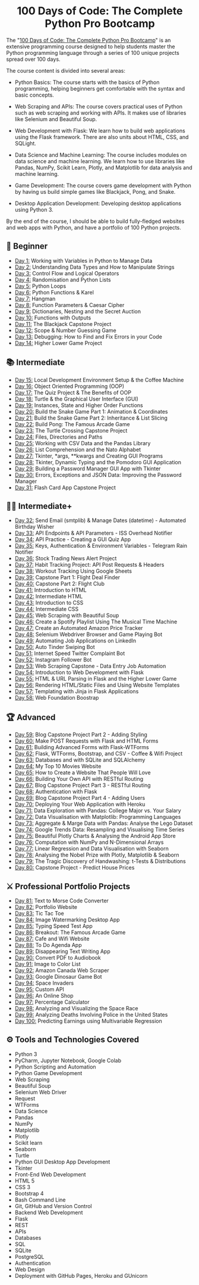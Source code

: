 <h1 align="center">100 Days of Code: The Complete Python Pro Bootcamp
</h1>

The "[100 Days of Code: The Complete Python Pro Bootcamp](https://www.udemy.com/course/100-days-of-code/)" is an extensive programming course designed to help students master the Python programming language through a series of 100 unique projects spread over 100 days.

The course content is divided into several areas:

  - Python Basics: The course starts with the basics of Python programming, helping beginners get comfortable with the syntax and basic concepts.

  - Web Scraping and APIs: The course covers practical uses of Python such as web scraping and working with APIs. It makes use of libraries like Selenium and Beautiful Soup.

  - Web Development with Flask: We learn how to build web applications using the Flask framework. There are also units about HTML, CSS, and SQLight.

  - Data Science and Machine Learning: The course includes modules on data science and machine learning. We learn how to use libraries like Pandas, NumPy, Scikit Learn, Plotly, and Matplotlib for data analysis and machine learning.

  - Game Development: The course covers game development with Python by having us build simple games like Blackjack, Pong, and Snake.

  - Desktop Application Development:  Developing desktop applications using Python 3.

By the end of the course, I should be able to build fully-fledged websites and web apps with Python, and have a portfolio of 100 Python projects.

## 🔰 Beginner
- [Day 1:](https://github.com/dorianjagusch/100-days-of-code/day001) Working with Variables in Python to Manage Data
- [Day 2:](https://github.com/dorianjagusch/100-days-of-code/day002) Understanding Data Types and How to Manipulate Strings
- [Day 3:](https://github.com/dorianjagusch/100-days-of-code/day003) Control Flow and Logical Operators
- [Day 4:](https://github.com/dorianjagusch/100-days-of-code/day004) Randomisation and Python Lists
- [Day 5:](https://github.com/dorianjagusch/100-days-of-code/day005) Python Loops
- [Day 6:](https://github.com/dorianjagusch/100-days-of-code/day006) Python Functions & Karel
- [Day 7:](https://github.com/dorianjagusch/100-days-of-code/day007) Hangman
- [Day 8:](https://github.com/dorianjagusch/100-days-of-code/day008) Function Parameters & Caesar Cipher
- [Day 9:](https://github.com/dorianjagusch/100-days-of-code/day009) Dictionaries, Nesting and the Secret Auction
- [Day 10:](https://github.com/dorianjagusch/100-days-of-code/day010) Functions with Outputs
- [Day 11:](https://github.com/dorianjagusch/100-days-of-code/day011) The Blackjack Capstone Project
- [Day 12:](https://github.com/dorianjagusch/100-days-of-code/day012) Scope & Number Guessing Game
- [Day 13:](https://github.com/dorianjagusch/100-days-of-code/day013) Debugging: How to Find and Fix Errors in your Code
- [Day 14:](https://github.com/dorianjagusch/100-days-of-code/day014) Higher Lower Game Project

## 📚 Intermediate
- [Day 15:](https://github.com/dorianjagusch/100-days-of-code/day015) Local Development Environment Setup & the Coffee Machine
- [Day 16:](https://github.com/dorianjagusch/100-days-of-code/day016) Object Oriented Programming (OOP)
- [Day 17:](https://github.com/dorianjagusch/100-days-of-code/day017) The Quiz Project & The Benefits of OOP
- [Day 18:](https://github.com/dorianjagusch/100-days-of-code/day018) Turtle & the Graphical User Interface (GUI)
- [Day 19:](https://github.com/dorianjagusch/100-days-of-code/day019) Instances, State and Higher Order Functions
- [Day 20:](https://github.com/dorianjagusch/100-days-of-code/day020) Build the Snake Game Part 1: Animation & Coordinates
- [Day 21:](https://github.com/dorianjagusch/100-days-of-code/day020) Build the Snake Game Part 2: Inheritance & List Slicing
- [Day 22:](https://github.com/dorianjagusch/100-days-of-code/day022) Build Pong: The Famous Arcade Game
- [Day 23:](https://github.com/dorianjagusch/100-days-of-code/day023) The Turtle Crossing Capstone Project
- [Day 24:](https://github.com/dorianjagusch/100-days-of-code/day024) Files, Directories and Paths
- [Day 25:](https://github.com/dorianjagusch/100-days-of-code/day025) Working with CSV Data and the Pandas Library
- [Day 26:](https://github.com/dorianjagusch/100-days-of-code/day026) List Comprehension and the Nato Alphabet
- [Day 27:](https://github.com/dorianjagusch/100-days-of-code/day027) Tkinter, *args, **kwargs and Creating GUI Programs
- [Day 28:](https://github.com/dorianjagusch/100-days-of-code/day028) Tkinter, Dynamic Typing and the Pomodoro GUI Application
- [Day 29:](https://github.com/dorianjagusch/100-days-of-code/day029) Building a Password Manager GUI App with Tkinter
- [Day 30:](https://github.com/dorianjagusch/100-days-of-code/day029) Errors, Exceptions and JSON Data: Improving the Password Manager
- [Day 31:](https://github.com/dorianjagusch/100-days-of-code/day031) Flash Card App Capstone Project

## 👨‍💻 Intermediate+
- [Day 32:](https://github.com/dorianjagusch/100-days-of-code/day032) Send Email (smtplib) & Manage Dates (datetime) - Automated Birthday Wisher
- [Day 33:](https://github.com/dorianjagusch/100-days-of-code/day033) API Endpoints & API Parameters - ISS Overhead Notifier
- [Day 34:](https://github.com/dorianjagusch/100-days-of-code/day034) API Practice - Creating a GUI Quiz App
- [Day 35:](https://github.com/dorianjagusch/100-days-of-code/day035) Keys, Authentication & Environment Variables - Telegram Rain Notifier
- [Day 36:](https://github.com/dorianjagusch/100-days-of-code/day036) Stock Trading News Alert Project
- [Day 37:](https://github.com/dorianjagusch/100-days-of-code/day037) Habit Tracking Project: API Post Requests & Headers
- [Day 38:](https://github.com/dorianjagusch/100-days-of-code/day038) Workout Tracking Using Google Sheets
- [Day 39:](https://github.com/dorianjagusch/100-days-of-code/day039) Capstone Part 1: Flight Deal Finder
- [Day 40:](https://github.com/dorianjagusch/100-days-of-code/day039) Capstone Part 2: Flight Club
- [Day 41:](https://github.com/dorianjagusch/100-days-of-code/day041) Introduction to HTML
- [Day 42:](https://github.com/dorianjagusch/100-days-of-code/day042) Intermediate HTML
- [Day 43:](https://github.com/dorianjagusch/100-days-of-code/day043) Introduction to CSS
- [Day 44:](https://github.com/dorianjagusch/100-days-of-code/day044) Intermediate CSS
- [Day 45:](https://github.com/dorianjagusch/100-days-of-code/day045) Web Scraping with Beautiful Soup
- [Day 46:](https://github.com/dorianjagusch/100-days-of-code/day046) Create a Spotify Playlist Using The Musical Time Machine
- [Day 47:](https://github.com/dorianjagusch/100-days-of-code/day047) Create an Automated Amazon Price Tracker
- [Day 48:](https://github.com/dorianjagusch/100-days-of-code/day048) Selenium Webdriver Browser and Game Playing Bot
- [Day 49:](https://github.com/dorianjagusch/100-days-of-code/day049) Automating Job Applications on LinkedIn
- [Day 50:](https://github.com/dorianjagusch/100-days-of-code/day050) Auto Tinder Swiping Bot
- [Day 51:](https://github.com/dorianjagusch/100-days-of-code/day051) Internet Speed Twitter Complaint Bot
- [Day 52:](https://github.com/dorianjagusch/100-days-of-code/day052) Instagram Follower Bot
- [Day 53:](https://github.com/dorianjagusch/100-days-of-code/day053) Web Scraping Capstone - Data Entry Job Automation
- [Day 54:](https://github.com/dorianjagusch/100-days-of-code/day054) Introduction to Web Development with Flask
- [Day 55:](https://github.com/dorianjagusch/100-days-of-code/day055) HTML & URL Parsing in Flask and the Higher Lower Game
- [Day 56:](https://github.com/dorianjagusch/100-days-of-code/day056) Rendering HTML/Static Files and Using Website Templates
- [Day 57:](https://github.com/dorianjagusch/100-days-of-code/day057) Templating with Jinja in Flask Applications
- [Day 58:](https://github.com/dorianjagusch/100-days-of-code/day058) Web Foundation Boostrap

## 🏆 Advanced
- [Day 59:](https://github.com/dorianjagusch/100-days-of-code/day059) Blog Capstone Project Part 2 - Adding Styling
- [Day 60:](https://github.com/dorianjagusch/100-days-of-code/day060) Make POST Requests with Flask and HTML Forms
- [Day 61:](https://github.com/dorianjagusch/100-days-of-code/day061) Building Advanced Forms with Flask-WTForms
- [Day 62:](https://github.com/dorianjagusch/100-days-of-code/day062) Flask, WTForms, Bootstrap, and CSV - Coffee & Wifi Project
- [Day 63:](https://github.com/dorianjagusch/100-days-of-code/day063) Databases and with SQLite and SQLAlchemy
- [Day 64:](https://github.com/dorianjagusch/100-days-of-code/day064) My Top 10 Movies Website
- [Day 65:](https://github.com/dorianjagusch/100-days-of-code/day065) How to Create a Website That People Will Love
- [Day 66:](https://github.com/dorianjagusch/100-days-of-code/day066) Building Your Own API with RESTful Routing
- [Day 67:](https://github.com/dorianjagusch/100-days-of-code/day067) Blog Capstone Project Part 3 - RESTful Routing
- [Day 68:](https://github.com/dorianjagusch/100-days-of-code/day068) Authentication with Flask
- [Day 69:](https://github.com/dorianjagusch/100-days-of-code/day069) Blog Capstone Project Part 4 - Adding Users
- [Day 70:](https://github.com/dorianjagusch/100-days-of-code/day070) Deploying Your Web Application with Heroku
- [Day 71:](https://github.com/dorianjagusch/100-days-of-code/day071) Data Exploration with Pandas: College Major vs. Your Salary
- [Day 72:](https://github.com/dorianjagusch/100-days-of-code/day072) Data Visualisation with Matplotlib: Programming Languages
- [Day 73:](https://github.com/dorianjagusch/100-days-of-code/day073) Aggregate & Marge Data with Pandas: Analyse the Lego Dataset
- [Day 74:](https://github.com/dorianjagusch/100-days-of-code/day074) Google Trends Data: Resampling and Visualising Time Series
- [Day 75:](https://github.com/dorianjagusch/100-days-of-code/day075) Beautiful Plotly Charts & Analysing the Android App Store
- [Day 76:](https://github.com/dorianjagusch/100-days-of-code/day076) Computation with NumPy and N-Dimensional Arrays
- [Day 77:](https://github.com/dorianjagusch/100-days-of-code/day077) Linear Regression and Data Visualisation with Seaborn
- [Day 78:](https://github.com/dorianjagusch/100-days-of-code/day078) Analysing the Nobel Prize with Plotly, Matplotlib & Seaborn
- [Day 79:](https://github.com/dorianjagusch/100-days-of-code/day079) The Tragic Discovery of Handwashing: t-Tests & Distributions
- [Day 80:](https://github.com/dorianjagusch/100-days-of-code/day080) Capstone Project - Predict House Prices

## ⚔ Professional Portfolio Projects
- [Day 81:](https://github.com/dorianjagusch/100-days-of-code/day081) Text to Morse Code Converter
- [Day 82:](https://github.com/dorianjagusch/100-days-of-code/day082) Portfolio Website
- [Day 83:](https://github.com/dorianjagusch/100-days-of-code/day083) Tic Tac Toe
- [Day 84:](https://github.com/dorianjagusch/100-days-of-code/day084) Image Watermarking Desktop App
- [Day 85:](https://github.com/dorianjagusch/100-days-of-code/day085) Typing Speed Test App
- [Day 86:](https://github.com/dorianjagusch/100-days-of-code/day086) Breakout: The Famous Arcade Game
- [Day 87:](https://github.com/dorianjagusch/100-days-of-code/day087) Cafe and Wifi Website
- [Day 88:](https://github.com/dorianjagusch/100-days-of-code/day088) To Do Agenda App
- [Day 89:](https://github.com/dorianjagusch/100-days-of-code/day089) Disappearing Text Writing App
- [Day 90:](https://github.com/dorianjagusch/100-days-of-code/day090) Convert PDF to Audiobook
- [Day 91:](https://github.com/dorianjagusch/100-days-of-code/day091) Image to Color List
- [Day 92:](https://github.com/dorianjagusch/100-days-of-code/day092) Amazon Canada Web Scraper
- [Day 93:](https://github.com/dorianjagusch/100-days-of-code/day093) Google Dinosaur Game Bot
- [Day 94:](https://github.com/dorianjagusch/100-days-of-code/day094) Space Invaders
- [Day 95:](https://github.com/dorianjagusch/100-days-of-code/day095) Custom API
- [Day 96:](https://github.com/dorianjagusch/100-days-of-code/day096) An Online Shop
- [Day 97:](https://github.com/dorianjagusch/100-days-of-code/day097) Percentage Calculator
- [Day 98:](https://github.com/dorianjagusch/100-days-of-code/day098) Analyzing and Visualizing the Space Race
- [Day 99:](https://github.com/dorianjagusch/100-days-of-code/day099) Analyzing Deaths Involving Police in the United States
- [Day 100:](https://github.com/dorianjagusch/100-days-of-code/day100) Predicting Earnings using Multivariable Regression

## ⚙ Tools and Technologies Covered
- Python 3
- PyCharm, Jupyter Notebook, Google Colab
- Python Scripting and Automation
- Python Game Development
- Web Scraping
- Beautiful Soup
- Selenium Web Driver
- Request
- WTForms
- Data Science
- Pandas
- NumPy
- Matplotlib
- Plotly
- Scikit learn
- Seaborn
- Turtle
- Python GUI Desktop App Development
- Tkinter
- Front-End Web Development
- HTML 5
- CSS 3
- Bootstrap 4
- Bash Command Line
- Git, GitHub and Version Control
- Backend Web Development
- Flask
- REST
- APIs
- Databases
- SQL
- SQLite
- PostgreSQL
- Authentication
- Web Design
- Deployment with GitHub Pages, Heroku and GUnicorn
